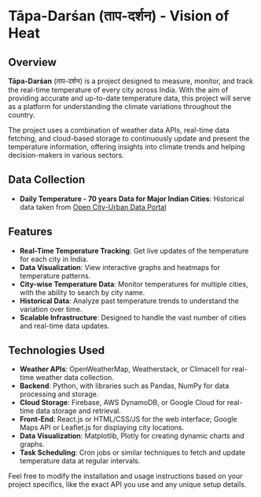 # Tāpa-Darśan (ताप-दर्शन) - Vision of Heat

## Overview
**Tāpa-Darśan** (ताप-दर्शन) is a project designed to measure, monitor, and track the real-time temperature of every city across India. With the aim of providing accurate and up-to-date temperature data, this project will serve as a platform for understanding the climate variations throughout the country. 

The project uses a combination of weather data APIs, real-time data fetching, and cloud-based storage to continuously update and present the temperature information, offering insights into climate trends and helping decision-makers in various sectors.

## Data Collection
- **Daily Temperature - 70 years Data for Major Indian Cities**: Historical data taken from [Open City-Urban Data Portal](https://data.opencity.in/dataset/daily-temperature-70-years-data-for-major-indian-cities)

## Features
- **Real-Time Temperature Tracking**: Get live updates of the temperature for each city in India.
- **Data Visualization**: View interactive graphs and heatmaps for temperature patterns.
- **City-wise Temperature Data**: Monitor temperatures for multiple cities, with the ability to search by city name.
- **Historical Data**: Analyze past temperature trends to understand the variation over time.
- **Scalable Infrastructure**: Designed to handle the vast number of cities and real-time data updates.

## Technologies Used
- **Weather APIs**: OpenWeatherMap, Weatherstack, or Climacell for real-time weather data collection.
- **Backend**: Python, with libraries such as Pandas, NumPy for data processing and storage.
- **Cloud Storage**: Firebase, AWS DynamoDB, or Google Cloud for real-time data storage and retrieval.
- **Front-End**: React.js or HTML/CSS/JS for the web interface; Google Maps API or Leaflet.js for displaying city locations.
- **Data Visualization**: Matplotlib, Plotly for creating dynamic charts and graphs.
- **Task Scheduling**: Cron jobs or similar techniques to fetch and update temperature data at regular intervals.

Feel free to modify the installation and usage instructions based on your project specifics, like the exact API you use and any unique setup details.
